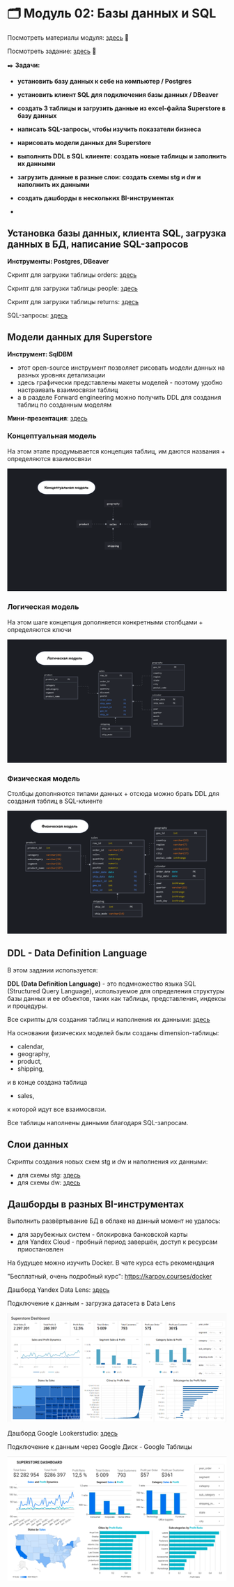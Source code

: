 # 🗂️ Модуль 02: Базы данных и SQL
Посмотреть материалы модуля: [здесь](https://github.com/Data-Learn/data-engineering/blob/master/DE-101%20Modules/Module02/readme.md "здесь") 📑


Посмотреть задание: [здесь](https://github.com/Data-Learn/data-engineering/tree/master/DE-101%20Modules/Module02/DE%20-%20101%20Lab%202.1 "здесь") 👀


✒️ **Задачи:** 
- **установить базу данных к себе на компьютер / Postgres**
- **установить клиент SQL для подключения базы данных / DBeaver**
- **создать 3 таблицы и загрузить данные из excel-файла Superstore в базу данных**
- **написать SQL-запросы, чтобы изучить показатели бизнеса**
- **нарисовать модели данных для Superstore**
- **выполнить DDL в SQL клиенте: создать новые таблицы и заполнить их данными**
- **загрузить данные в разные слои: создать схемы stg и dw и наполнить их данными**
- **создать дашборды в нескольких BI-инструментах**

- 
## Установка базы данных, клиента SQL, загрузка данных в БД, написание SQL-запросов
**Инструменты: Postgres, DBeaver**


Скрипт для загрузки таблицы orders: [здесь](https://github.com/Malakhova-Natalya/Data_Learn/blob/main/DE-101/Module_02/orders.sql "здесь")


Скрипт для загрузки таблицы people: [здесь](https://github.com/Malakhova-Natalya/Data_Learn/blob/main/DE-101/Module_02/people.sql "здесь")


Скрипт для загрузки таблицы returns: [здесь](https://github.com/Malakhova-Natalya/Data_Learn/blob/main/DE-101/Module_02/returns.sql "здесь")


SQL-запросы: [здесь](https://github.com/Malakhova-Natalya/Data_Learn/blob/main/DE-101/Module_02/SQL_queries.sql "здесь")

## Модели данных для Superstore
**Инструмент: SqlDBM**


- этот open-source инструмент позволяет рисовать модели данных на разных уровнях детализации
- здесь графически представлены макеты моделей - поэтому удобно настраивать взаимосвязи таблиц
- а в разделе Forward engineering можно получить DDL для создания таблиц по созданным моделям

**Мини-презентация**: [здесь](https://github.com/Malakhova-Natalya/Data_Learn/blob/main/DE-101/Module_02/Model_types.pdf "здесь")


### Концептуальная модель
На этом этапе продумывается концепция таблиц, им даются названия + определяются взаимосвязи


![cover](https://github.com/Malakhova-Natalya/Data_Learn/blob/main/DE-101/Module_02/01_model.png)

### Логическая модель
На этом шаге концепция дополняется конкретными столбцами + определяются ключи


![cover](https://github.com/Malakhova-Natalya/Data_Learn/blob/main/DE-101/Module_02/02_model.png)

### Физическая модель
Столбцы дополняются типами данных + отсюда можно брать DDL для создания таблиц в SQL-клиенте


![cover](https://github.com/Malakhova-Natalya/Data_Learn/blob/main/DE-101/Module_02/03_model.png)

## DDL - Data Definition Language
В этом задании используется:


**DDL (Data Definition Language)** - это подмножество языка SQL (Structured Query Language), 
 используемое для определения структуры базы данных и ее объектов, таких как таблицы, представления, индексы и процедуры.

 
Все скрипты для создания таблиц и наполнения их данными: [здесь](https://github.com/Malakhova-Natalya/Data_Learn/blob/main/DE-101/Module_02/DDL.sql "здесь")


На основании физических моделей были созданы dimension-таблицы: 
- calendar,
- geography,
- product,
- shipping,


и в конце создана таблица


- sales,


к которой идут все взаимосвязи.


Все таблицы наполнены данными благодаря SQL-запросам.

## Слои данных

Скрипты создания новых схем stg и dw и наполнения их данными:
- для схемы stg: [здесь](https://github.com/Malakhova-Natalya/Data_Learn/blob/main/DE-101/Module_02/layer_01_staging.sql "здесь")
- для схемы dw: [здесь](https://github.com/Malakhova-Natalya/Data_Learn/blob/main/DE-101/Module_02/layer_02_dw.sql "здесь")


## Дашборды в разных BI-инструментах
Выполнить развёртывание БД в облаке на данный момент не удалось:
- для зарубежных систем - блокировка банковской карты
- для Yandex Cloud - пробный период завершён, доступ к ресурсам приостановлен


На будущее можно изучить Docker. В чате курса есть рекомендация


"Бесплатный, очень подробный курс": https://karpov.courses/docker


Дашборд Yandex Data Lens: [здесь](https://datalens.yandex.ru/ycexrsyxn70an-superstore-dashboard?state=b77e25b1106 "здесь")

Подключение к данным - загрузка датасета в Data Lens

![cover](https://github.com/Malakhova-Natalya/Data_Learn/blob/main/DE-101/Module_02/dashboard_01_datalens.png)

Дашборд Google Lookerstudio: [здесь](https://lookerstudio.google.com/reporting/4e2800e1-fdc4-480a-855f-fb7e62e21ef3 "здесь")

Подключение к данным через Google Диск - Google Таблицы

![cover](https://github.com/Malakhova-Natalya/Data_Learn/blob/main/DE-101/Module_02/dashboard_02_lookerstudio.png)

